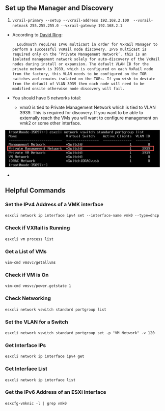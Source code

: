 
## Set up the Manager and Discovery

1. `vxrail-primary --setup --vxrail-address 192.168.2.100  --vxrail-netmask 255.255.255.0 --vxrail-gateway 192.168.2.1`

- According to [David Ring](https://davidring.ie/2019/11/13/vxrail-4-7-ipv6-node-discovery-test/):

        Loudmouth requires IPv6 multicast in order for VxRail Manager to perform a successful VxRail node discovery. IPv6 multicast is required only on the ‘Private Management Network’, this is an isolated management network solely for auto-discovery of the VxRail nodes during install or expansion. The default VLAN ID for the private network is 3939, which is configured on each VxRail node from the factory, this VLAN needs to be configured on the TOR switches and remains isolated on the TORs. If you wish to deviate from the default of VLAN 3939 then each node will need to be modified onsite otherwise node discovery will fail.
- You should have 5 networks total:
  - vmx0 is tied to Private Management Network which is tied to VLAN 3939. This is required for discovery. If you want to be able to externally reach the VMs you will want to configure management on vmk2 or some other interface.

![](2020-12-15-13-42-40.png)

- 

## Helpful Commands

### Set the IPv4 Address of a VMK interface

`esxcli network ip interface ipv4 set --interface-name vmk0 --type=dhcp`

### Check if VXRail is Running

`esxcli vm process list`

### Get a List of VMs

`vim-cmd vmsvc/getallvms`

### Check if VM is On

`vim-cmd vmsvc/power.getstate 1`

### Check Networking

`esxcli network vswitch standard portgroup list`

### Set the VLAN for a Switch

`esxcli network vswitch standard portgroup set -p "VM Network" -v 120`

### Get Interface IPs

`esxcli network ip interface ipv4 get`

### Get Interface List

`esxcli network ip interface list`

### Get the IPv6 Address of an ESXi Interface

`esxcfg-vmknic -l | grep vmk0`